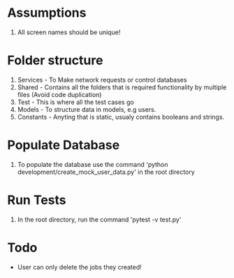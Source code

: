# Assumptions

1. All screen names should be unique!

# Folder structure

1. Services - To Make network requests or control databases
2. Shared - Contains all the folders that is required functionality by multiple files (Avoid code duplication)
3. Test - This is where all the test cases go
4. Models - To structure data in models, e.g users.
5. Constants - Anyting that is static, usualy contains booleans and strings.

# Populate Database

1. To populate the database use the command 'python development/create_mock_user_data.py' in the root directory

# Run Tests

1. In the root directory, run the command 'pytest -v test.py'

# Todo

- User can only delete the jobs they created!
